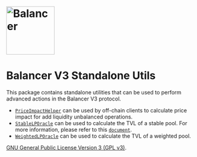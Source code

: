 # <img src="../../logo.svg" alt="Balancer" height="128px">

# Balancer V3 Standalone Utils

This package contains standalone utilities that can be used to perform advanced actions in the Balancer V3 protocol.

- [`PriceImpactHelper`](./contracts/PriceImpactHelper.sol) can be used by off-chain clients to calculate price impact for add liquidity unbalanced operations.
- [`StableLPOracle`](./contracts/StableLPOracle.sol) can be used to calculate the TVL of a stable pool. For more information, please refer to this [`document`](./docs/StableOracle.md).
- [`WeightedLPOracle`](./contracts/WeightedLPOracle.sol) can be used to calculate the TVL of a weighted pool.

[GNU General Public License Version 3 (GPL v3)](../../LICENSE).
